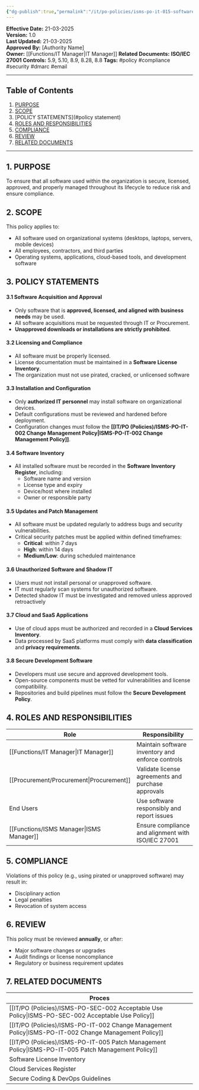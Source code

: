 ```yaml
---
{"dg-publish":true,"permalink":"/it/po-policies/isms-po-it-015-software-management-policy/"}
---
```


 **Effective Date:** 21-03-2025  
**Version:** 1.0  
**Last Updated:** 21-03-2025  
**Approved By:** [Authority Name]  
**Owner:** [[Functions/IT Manager\|IT Manager]]
**Related Documents:**
**ISO/IEC 27001 Controls:** 5.9, 5.10, 8.9, 8.28, 8.8
**Tags:** #policy #compliance  #security #dmarc #email

---
## **Table of Contents**  
1. [PURPOSE](#purpose)  
2. [SCOPE](#scope)  
3. [POLICY STATEMENTS](#policy statement)  
4. [ROLES AND RESPONSIBILITIES](#roles-and-responsibilities)  
5. [COMPLIANCE](#dmarc)  
6. [REVIEW](#responsibilities)  
7. [RELATED DOCUMENTS](#compliance)  

---
## **1. PURPOSE**  
To ensure that all software used within the organization is secure, licensed, approved, and properly managed throughout its lifecycle to reduce risk and ensure compliance.
## **2. SCOPE**
This policy applies to:
- All software used on organizational systems (desktops, laptops, servers, mobile devices)
- All employees, contractors, and third parties
- Operating systems, applications, cloud-based tools, and development software

 ## **3. POLICY STATEMENTS** 
 
 #### 3.1 Software Acquisition and Approval
- Only software that is **approved, licensed, and aligned with business needs** may be used.
- All software acquisitions must be requested through IT or Procurement.
- **Unapproved downloads or installations are strictly prohibited**.

#### 3.2 Licensing and Compliance
- All software must be properly licensed.
- License documentation must be maintained in a **Software License Inventory**.
- The organization must not use pirated, cracked, or unlicensed software

#### 3.3 Installation and Configuration
- Only **authorized IT personnel** may install software on organizational devices.
- Default configurations must be reviewed and hardened before deployment.
- Configuration changes must follow the **[[IT/PO (Policies)/ISMS-PO-IT-002 Change Management Policy\|ISMS-PO-IT-002 Change Management Policy]]**.
#### 3.4 Software Inventory

- All installed software must be recorded in the **Software Inventory Register**, including:
    - Software name and version
    - License type and expiry
    - Device/host where installed
    - Owner or responsible party
#### 3.5 Updates and Patch Management
- All software must be updated regularly to address bugs and security vulnerabilities.
- Critical security patches must be applied within defined timeframes:
    - **Critical**: within 7 days
    - **High**: within 14 days
    - **Medium/Low**: during scheduled maintenance
#### 3.6 Unauthorized Software and Shadow IT
- Users must not install personal or unapproved software.
- IT must regularly scan systems for unauthorized software.
- Detected shadow IT must be investigated and removed unless approved retroactively
#### 3.7 Cloud and SaaS Applications
- Use of cloud apps must be authorized and recorded in a **Cloud Services Inventory**.
- Data processed by SaaS platforms must comply with **data classification** and **privacy requirements**.
#### 3.8 Secure Development Software
- Developers must use secure and approved development tools.
- Open-source components must be vetted for vulnerabilities and license compatibility.
- Repositories and build pipelines must follow the **Secure Development Policy**.
## **4. ROLES AND RESPONSIBILITIES**

| **Role**         | **Responsibility**                                 |
| ---------------- | -------------------------------------------------- |
| [[Functions/IT Manager\|IT Manager]]   | Maintain software inventory and enforce controls   |
| [[Procurement/Procurement\|Procurement]]  | Validate license agreements and purchase approvals |
| End Users        | Use software responsibly and report issues         |
| [[Functions/ISMS Manager\|ISMS Manager]] | Ensure compliance and alignment with ISO/IEC 27001 |
## **5. COMPLIANCE**  
Violations of this policy (e.g., using pirated or unapproved software) may result in:
- Disciplinary action
- Legal penalties
- Revocation of system access
## **6. REVIEW**  
This policy must be reviewed **annually**, or after:
- Major software changes or upgrades
- Audit findings or license noncompliance
- Regulatory or business requirement updates
## **7. RELATED DOCUMENTS**  

| Proces                                      |
| ------------------------------------------- |
| [[IT/PO (Policies)/ISMS-PO-SEC-002 Acceptable Use Policy\|ISMS-PO-SEC-002 Acceptable Use Policy]]   |
| [[IT/PO (Policies)/ISMS-PO-IT-002 Change Management Policy\|ISMS-PO-IT-002 Change Management Policy]] |
| [[IT/PO (Policies)/ISMS-PO-IT-005 Patch Management Policy\|ISMS-PO-IT-005 Patch Management Policy]]   |
| Software License Inventory                  |
| Cloud Services Register                     |
| Secure Coding & DevOps Guidelines           |









